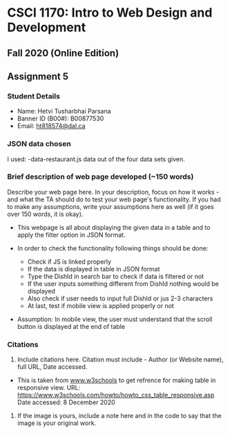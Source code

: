 # CSCI 1170: Intro to Web Design and Development
## Fall 2020 (Online Edition)
## Assignment 5


### Student Details
- Name: Hetvi Tusharbhai Parsana
- Banner ID (B00#): B00877530
- Email: ht818574@dal.ca


### JSON data chosen
I used:
-data-restaurant.js data out of the four data sets given.


### Brief description of web page developed (~150 words)
Describe your web page here. In your description, focus on how it works - and what the TA should do to test your web page's functionality. If you had to make any assumptions, write your assumptions here as well (if it goes over 150 words, it is okay).

* This webpage is all about displaying the given data in a table and to apply the filter option in JSON format.

* In order to check the functionality following things should be done:
    - Check if JS is linked properly
    - If the data is displayed in table in JSON format
    - Type the DishId in search bar to check if data is filtered or not
    - If the user inputs something different from DishId nothing would be displayed
    - Also check if user needs to input full DishId or jus 2-3 characters
    - At last, test if mobile view is applied properly or not

* Assumption:
    In mobile view, the user must understand that the scroll button is displayed at the end of table


### Citations
1. Include citations here. Citation must include - Author (or Website name), full URL, Date accessed.


- This is taken from www.w3schools to get refrence for making table in responsive view.
  URL: https://www.w3schools.com/howto/howto_css_table_responsive.asp
  Date accessed: 8 December 2020

1. If the image is yours, include a note here and in the code to say that the image is your original work.